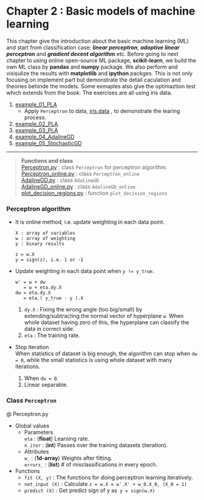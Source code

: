 # Chapter 2 : Basic models of machine learning
This chapter give the introduction about the basic machine learning (ML) and start from classification case: ***linear perceptron***, ***adoptive linear perceptron*** and ***gradient decent algorithm*** etc. Before going to next chapter to using online open-source ML package, **scikit-learn**, we build the own ML class by **pandas** and **numpy** package. We also perform and visisulize the results with **matplotlib** and **ipython** packges. This is not only focusing on implement part but demonstrate the detail caculation and theories behinde the models. Some exmaples also give the optimaztion test which extends from the book. The exercises are all using iris data.  

1. [example_01_PLA](example_01_PLA.ipynb)
   - Apply `Perceptron` to data, [iris.data](Chapter_02/iris.data) , to demonstrate the learing process.
2. [example_02_PLA](example_02_PLA.ipynb)
3. [example_03_PLA](example_03_PLA.ipynb)
4. [example_04_AdalineGD](example_04_AdalineGD.ipynb)
5. [example_05_StochasticGD](example_05_StochasticGD.ipynb)

---
> **Functions and class**\
> [Perceptron.py](Perceptron.py) : class `Perceptron` for perceptron algorithm. \
> [Perceptron_online.py](Perceptron_online.py) : class `Perceptron_online` \
> [AdalineGD.py](AdalineGD.py) : class `AdalineGD` \
> [AdalineGD_online.py](AdalineGD_online.py) : class `AdalineGD_online` \
> [plot_decision_regions.py](plot_decision_regions.py) : function `plot_decision_regions`

### Perceptron algorithm
* It is online method, i.e. update weighting in each data point.
  ```
  X : array of variables
  w : array of weighting
  y : binary results
  ```
  ```
  z = w.X
  y = sign(z), i.e. 1 or -1
  ```

* Update weighting in each data point when ``y != y_true``.<br />
  ```
  w' = w + dw
     = w + eta.dy.X
  dw = eta.dy.X
     = eta.( y_true - y ).X
  ```
  1. ``dy.X`` : Fixing the wrong angle (too big/small) by extending/subtracting the normal vector of hyperplane ``w``. When whole dataset having zero of this, the hyperplane can classify the data in correct side.<br />
  2. ``eta``  : The training rate.

* Stop iteration<br />
When statistics of dataset is big enough, the algorithm can stop when ``dw = 0``, while the small statistics is using whole dataset with many iterations.  
  1. When ``dw = 0``.
  2. Linear separable.

### Class ``Perceptron``
@ Perceptron.py
* Global values
   * Parameters<br />
  ``eta`` : (**float**) Learning rate.<br />
  ``n_iter`` : (**int**) Passes over the training datasets (iteration).
   * Attributes<br />
  ``w_`` : (**1d-array**) Weights after fitting.<br />
  ``errors_`` : (**list**) # of misclassifications in every epoch.
* Functions
  * ``fit (X, y)`` : The functions for doing perceptron learning iteratively. <br />
  * ``net_input (X)`` : Calculate ``z = w.X = w'.X' + w_0.X_0, (X_0 = 1)``<br />
  * ``predict (X)`` : Get predict sign of y as`` y = sign(w.X)`` <br />
